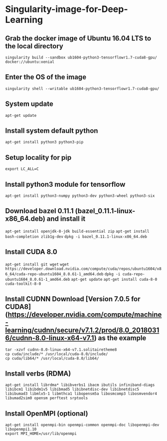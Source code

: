 # Singularity-image-for-Deep-Learning

## Grab the docker image of Ubuntu 16.04 LTS to the local directory
```singularity build --sandbox ub1604-python3-tensorflowr1.7-cuda8-gpu/ docker://ubuntu:xenial```

## Enter the OS of the image
```singularity shell --writable ub1604-python3-tensorflowr1.7-cuda8-gpu/```

## System update
```apt-get update```

## Install system default python
```apt-get install python3 python3-pip```

## Setup locality for pip
```export LC_ALL=C```

## Install python3 module for tensorflow
```apt-get install python3-numpy python3-dev python3-wheel python3-six```

## Download bazel 0.11.1 (bazel_0.11.1-linux-x86_64.deb) and install it
```apt-get install openjdk-8-jdk build-essential zip```
```apt-get install bash-completion zlib1g-dev```
```dpkg -i bazel_0.11.1-linux-x86_64.deb```

## Install CUDA 8.0
```apt-get install git wget```
```wget https://developer.download.nvidia.com/compute/cuda/repos/ubuntu1604/x86_64/cuda-repo-ubuntu1604_8.0.61-1_amd64.deb```
```dpkg -i cuda-repo-ubuntu1604_8.0.61-1_amd64.deb```
```apt-get update```
```apt-get install cuda-8-0 cuda-toolkit-8-0```

## Install CUDNN Download [Version 7.0.5 for CUDA8] (https://developer.nvidia.com/compute/machine-learning/cudnn/secure/v7.1.2/prod/8.0_20180316/cudnn-8.0-linux-x64-v7.1) as the example
```
tar -xzvf cudnn-8.0-linux-x64-v7.1.solitairetheme8
cp cuda/include/* /usr/local/cuda-8.0/include/
cp cuda/lib64/* /usr/local/cuda-8.0/lib64/
```

## Install verbs (RDMA)
```
apt-get install librdma* libibverbs1 ibacm ibutils infiniband-diags libibcm1 libibdm1v5 libibmad5 libibnetdisc-dev libibnetdisc5 libibumad3 libmlx5-1 libmthca1 libopensm5a libosmcomp3 libosmvendor4 libumad2sim0 opensm perftest srptools
```

## Install OpenMPI (optional)
```
apt-get install openmpi-bin openmpi-common openmpi-doc libopenmpi-dev libopenmpi1.10
export MPI_HOME=/usr/lib/openmpi
```

